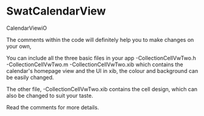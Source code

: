 # SwatCalendarView
CalendarViewiO

The comments within the code will definitely help you to make changes on your own,

You can include all the three basic files in your app
-CollectionCellVwTwo.h
-CollectionCellVwTwo.m
-CollectionCellVwTwo.xib
which contains the calendar's homepage view and the UI in xib, the colour and background can be easily changed.

The other file,
-CollectionCellVwTwo.xib
contains the cell design, which can also be changed to suit your taste.

Read the comments for more details.
